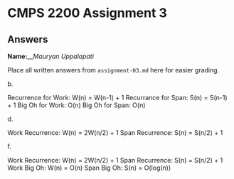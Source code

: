 # CMPS 2200 Assignment 3
## Answers

**Name:**___Mauryan Uppalapati_


Place all written answers from `assignment-03.md` here for easier grading.




b.

Recurrence for Work: W(n) = W(n-1) + 1
Recurrance for Span: S(n) = S(n-1) + 1
Big Oh for Work: O(n)
Big Oh for Span: O(n)



d.

Work Recurrence: W(n) = 2W(n/2) + 1
Span Recurrence: S(n) = S(n/2) + 1


f.

Work Recurrence: W(n) = 2W(n/2) + 1
Span Recurrence: S(n) = S(n/2) + 1
Work Big Oh: W(n) = O(n)
Span Big Oh: S(n) = O(log(n))
